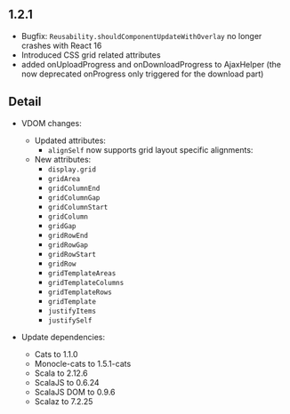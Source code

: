 ## 1.2.1

* Bugfix: `Reusability.shouldComponentUpdateWithOverlay` no longer crashes with React 16
* Introduced CSS grid related attributes
* added onUploadProgress and onDownloadProgress to AjaxHelper (the now deprecated onProgress only triggered for the download part) 

## Detail

* VDOM changes:
  * Updated attributes:
    * `alignSelf` now supports grid layout specific alignments: 
  * New attributes:
    * `display.grid`
    * `gridArea`
    * `gridColumnEnd`
    * `gridColumnGap`
    * `gridColumnStart`
    * `gridColumn`
    * `gridGap`
    * `gridRowEnd`
    * `gridRowGap`
    * `gridRowStart`
    * `gridRow`
    * `gridTemplateAreas`
    * `gridTemplateColumns`
    * `gridTemplateRows`
    * `gridTemplate`
    * `justifyItems`
    * `justifySelf`

* Update dependencies:
    * Cats to 1.1.0
    * Monocle-cats to 1.5.1-cats
    * Scala to 2.12.6
    * ScalaJS to 0.6.24
    * ScalaJS DOM to 0.9.6
    * Scalaz to 7.2.25